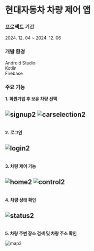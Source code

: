 <h1>현대자동차 차량 제어 앱</h1>
<h3>프로젝트 기간</h3>
2024. 12. 04 ~ 2024. 12. 06
<h3>개발 환경</h3>
Android Studio</br>
Kotlin</br>
Firebase
<h3>주요 기능</h3>
<b>1. 회원가입 후 보유 차량 선택</b><br/>

![signup2](https://github.com/user-attachments/assets/ee3fd4c3-661a-4f8f-8653-15ef7c98fc46)
![carselection2](https://github.com/user-attachments/assets/ad0ef283-220f-4643-89db-5038cec70c0e)
---
<br/>
<b>2. 로그인</b><br/>

![login2](https://github.com/user-attachments/assets/bbb3eb1a-d4dd-4b43-9190-9bd437e8085c)
---
<br/>
<b>3. 차량 제어 기능</b><br/>

![home2](https://github.com/user-attachments/assets/866311c2-f6ff-4c9d-8e9c-10bb59d94242)
![control2](https://github.com/user-attachments/assets/da042b10-caa0-4ad9-a50c-a1b76eb279a3)
---
<br/>
<b>4. 차량 상태 확인</b><br/>

![status2](https://github.com/user-attachments/assets/418f3d0b-279d-4def-8dd3-bec8fc724bef)
---
<br/>
<b>5. 차량 주변 장소 검색 및 차량 주소 확인</b><br/>

![map2](https://github.com/user-attachments/assets/bd696b1b-b93f-4305-b26a-19b62395a529)
